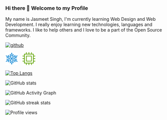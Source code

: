 ### Hi there 👋 Welcome to my Profile 

My name is Jasmeet Singh, I'm currently learning Web Design and Web Development. I really enjoy learning new technologies, languages and frameworks. I like to help others and I love to be a part of the Open Source Community.



<!--
**JSM313/JSM313** is a ✨ _special_ ✨ repository because its `README.md` (this file) appears on your GitHub profile.

Here are some ideas to get you started:

- 🔭 I’m currently working on ...
- 🌱 I’m currently learning ...
- 👯 I’m looking to collaborate on ...
- 🤔 I’m looking for help with ...
- 💬 Ask me about ...
- 📫 How to reach me: ...
- 😄 Pronouns: ...
- ⚡ Fun fact: ...
-->



[<img src='https://cdn.jsdelivr.net/npm/simple-icons@3.0.1/icons/github.svg' alt='github' height='40'>](https://github.com/JSM313)  

<a href='https://archiveprogram.github.com/'><img src='https://raw.githubusercontent.com/acervenky/animated-github-badges/master/assets/acbadge.gif' width='40' height='40'></a> <a href='https://docs.github.com/en/developers'><img src='https://raw.githubusercontent.com/acervenky/animated-github-badges/master/assets/devbadge.gif' width='40' height='40'></a> 

[![Top Langs](https://github-readme-stats.vercel.app/api/top-langs/?username=JSM313)](https://github.com/anuraghazra/github-readme-stats)

![GitHub stats](https://github-readme-stats.vercel.app/api?username=JSM313&show_icons=true)  

![GitHub Activity Graph](https://activity-graph.herokuapp.com/graph?username=JSM313)  

![GitHub streak stats](https://github-readme-streak-stats.herokuapp.com/?user=JSM313)  

![Profile views](https://gpvc.arturio.dev/JSM313)  

